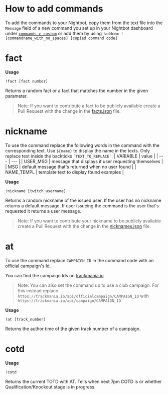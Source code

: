 # How to add commands

To add the commands to your Nightbot, copy them from the text file into the `Message` field of a new command you set up in your Nightbot dashboard under [`commands > custom`](https://nightbot.tv/commands/custom) or add them by using `!addcom ![commandname_with_no_spaces] [copied command code]`


# fact

**Usage** 

`!fact [fact number]`

Returns a random fact or a fact that matches the number in the given parameter.

> Note:
> If you want to contribute a fact to be publicly available create a Pull Request with the change in the [facts.json](https://github.com/c-scholz/tm-shenanigans/blob/master/facts.json) file.


# nickname

To use the command replace the following words in the command with the corresponding text.
Use `${name}` to display the name in the texts.
Only replace text inside the backticks ``` `TEXT_TO_REPLACE` ```.
| VARIABLE | value |
| --- | ---  |
| USER_MSG   | message that displays if user requesting themselves                         |            
| MSG        | default message that's returned when no user found                          |
| NAME_TEMPL | template text to display found examples                                     |


**Usage**

`!nickname [twitch_username]`

Returns a random nickname of the issued user. If the user has no nickname returns a default message. If user issueing the command is the user that's requested it returns a user message.

> Note:
> If you want to contribute your nickname to be publicly available create a Pull Request with the change in the [nicknames.json](https://github.com/c-scholz/tm-shenanigans/blob/master/nicknames.json) file.


# at

To use the command replace `CAMPAIGN_ID` in the command code with an official campaign's Id.

You can find the campaign Ids on [trackmania.io](https://trackmania.io/#/campaigns)

> Note:
> You can also set the command up to use a club campaign.
> For this instead replace `https://trackmania.io/api/officialcampaign/CAMPAIGN_ID` with `https://trackmania.io/api/campaign/CAMPAIGN_ID`

**Usage**

`!at [track_number]`

Returns the author time of the given track number of a campaign.

# cotd

**Usage**

`!cotd`

Returns the current TOTD with AT. Tells when next 7pm COTD is or whether Qualification/Knockout stage is in progress.
